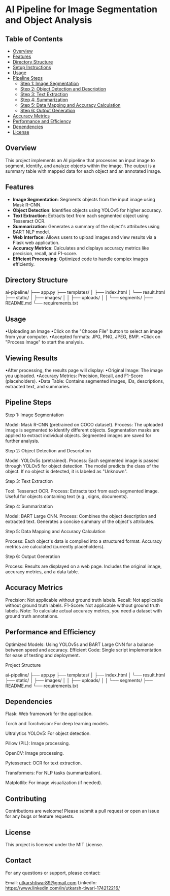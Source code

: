 # AI Pipeline for Image Segmentation and Object Analysis

## Table of Contents

- [Overview](#overview)
- [Features](#features)
- [Directory Structure](#directory-structure)
- [Setup Instructions](#setup-instructions)
- [Usage](#usage)
- [Pipeline Steps](#pipeline-steps)
  - [Step 1: Image Segmentation](#step-1-image-segmentation)
  - [Step 2: Object Detection and Description](#step-2-object-detection-and-description)
  - [Step 3: Text Extraction](#step-3-text-extraction)
  - [Step 4: Summarization](#step-4-summarization)
  - [Step 5: Data Mapping and Accuracy Calculation](#step-5-data-mapping-and-accuracy-calculation)
  - [Step 6: Output Generation](#step-6-output-generation)
- [Accuracy Metrics](#accuracy-metrics)
- [Performance and Efficiency](#performance-and-efficiency)
- [Dependencies](#dependencies)
- [License](#license)

## Overview

This project implements an AI pipeline that processes an input image to segment, identify, and analyze objects within the image. The output is a summary table with mapped data for each object and an annotated image.

## Features

- **Image Segmentation**: Segments objects from the input image using Mask R-CNN.
- **Object Detection**: Identifies objects using YOLOv5 for higher accuracy.
- **Text Extraction**: Extracts text from each segmented object using Tesseract OCR.
- **Summarization**: Generates a summary of the object's attributes using BART NLP model.
- **Web Interface**: Allows users to upload images and view results via a Flask web application.
- **Accuracy Metrics**: Calculates and displays accuracy metrics like precision, recall, and F1-score.
- **Efficient Processing**: Optimized code to handle complex images efficiently.

## Directory Structure

ai-pipeline/
├── app.py
├── templates/
│   ├── index.html
│   └── result.html
├── static/
│   ├── images/
│   │   ├── uploads/
│   │   └── segments/
├── README.md
└── requirements.txt

## Usage 

•Uploading an Image
•Click on the "Choose File" button to select an image from your computer.
•Accepted formats: JPG, PNG, JPEG, BMP.
•Click on "Process Image" to start the analysis.

## Viewing Results

•After processing, the results page will display:
•Original Image: The image you uploaded.
•Accuracy Metrics: Precision, Recall, and F1-Score (placeholders).
•Data Table: Contains segmented images, IDs, descriptions, extracted text, and summaries.

## Pipeline Steps

Step 1: Image Segmentation

Model: Mask R-CNN (pretrained on COCO dataset).
Process:
The uploaded image is segmented to identify different objects.
Segmentation masks are applied to extract individual objects.
Segmented images are saved for further analysis.

Step 2: Object Detection and Description

Model: YOLOv5s (pretrained).
Process:
Each segmented image is passed through YOLOv5 for object detection.
The model predicts the class of the object.
If no object is detected, it is labeled as "Unknown".

Step 3: Text Extraction

Tool: Tesseract OCR.
Process:
Extracts text from each segmented image.
Useful for objects containing text (e.g., signs, documents).

Step 4: Summarization

Model: BART Large CNN.
Process:
Combines the object description and extracted text.
Generates a concise summary of the object's attributes.

Step 5: Data Mapping and Accuracy Calculation

Process:
Each object's data is compiled into a structured format.
Accuracy metrics are calculated (currently placeholders).

Step 6: Output Generation

Process:
Results are displayed on a web page.
Includes the original image, accuracy metrics, and a data table.

## Accuracy Metrics

Precision: Not applicable without ground truth labels.
Recall: Not applicable without ground truth labels.
F1-Score: Not applicable without ground truth labels.
Note: To calculate actual accuracy metrics, you need a dataset with ground truth annotations.

## Performance and Efficiency

Optimized Models: Using YOLOv5s and BART Large CNN for a balance between speed and accuracy.
Efficient Code: Single script implementation for ease of testing and deployment.

Project Structure

ai-pipeline/
├── app.py
├── templates/
│   ├── index.html
│   └── result.html
├── static/
│   ├── images/
│   │   ├── uploads/
│   │   └── segments/
├── README.md
└── requirements.txt

## Dependencies

Flask: Web framework for the application.

Torch and Torchvision: For deep learning models.

Ultralytics YOLOv5: For object detection.

Pillow (PIL): Image processing.

OpenCV: Image processing.

Pytesseract: OCR for text extraction.

Transformers: For NLP tasks (summarization).

Matplotlib: For image visualization (if needed).


## Contributing
Contributions are welcome! Please submit a pull request or open an issue for any bugs or feature requests.

## License
This project is licensed under the MIT License.

## Contact
For any questions or support, please contact:

Email: utkarshtiwar89@gmail.com
LinkedIn: https://www.linkedin.com/in/utkarsh-tiwari-174212216/
